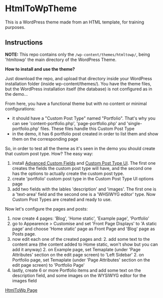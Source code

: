 # HtmlToWpTheme

This is a WordPress theme made from an HTML template, for training purposes.

## Instructions

**NOTE:** This repo contains only the `/wp-content/themes/htmltowp/`, being 'htmltowp' the main directory of the WordPress Theme.

**How to install and use the theme?**

Just download the repo, and upload that directory inside your WordPress installation folder (inside wp-content/themes/). You have the theme files, but the WordPress installation itself (the database) is not configured as in the demo...

From here, you have a functional theme but with no content or minimal configurations:
- it should have a "Custom Post Type" named "Portfolio". That's why you can see 'content-portfolio.php', 'page-portfolio.php' and 'single-portfolio.php' files. These files handle this Custom Post Type
- in the demo, it has 6 portfolio post created in order to list them and show them on the corresponding page

So, in order to test all the theme as it's seen in the demo you should create that custom post type. How? The easy way:
1. install [Advanced Custom Fields](https://wordpress.org/plugins/advanced-custom-fields/) and [Custom Post Type UI](https://wordpress.org/plugins/custom-post-type-ui/). The first one creates the fields the custom post type will have, and the second one has the options to actually create the custom post type.
1. create 'portfolio' custom post type in the Custom Post Type UI options page
1. add two fields with the lables 'description' and 'images'. The first one is a 'text-area' field and the second one is a 'WHSIWYG editor' type. Now Custom Post Types are created and ready to use.

Now let's configure the pages and posts:
1. now create 4 pages: 'Blog', 'Home static', 'Example page', 'Portfolio'
1. go to Appearence > Customise and set 'Front Page Displays' to 'A static page' and choose 'Home static' page as Front Page and 'Blog' page as Posts page.
1. now edit each one of the created pages and:
    2. add some text to the content area (the content added to Home static, won't show but you can add it anyway)
    2. on Example page, set Temaplate (under 'Page Attributes' section on the edit page screen) to 'Left Sidebar'
    2. on Portfolio page, set Temaplate (under 'Page Attributes' section on the edit page screen) to 'Portfolio Page'
1. lastly, create 6 or more Portfolio items and add some text on the description field, and some images on the WYSIWYG editor for the images field

[HtmlToWp Page](http://nicolasblancom.com/htmltowp-pasando-una-plantilla-html-wordpress)
